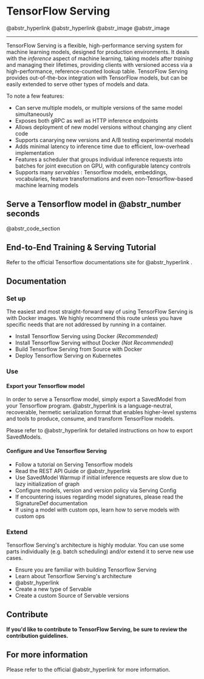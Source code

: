 # TensorFlow Serving

@abstr_hyperlink @abstr_hyperlink @abstr_image @abstr_image 

* * *

TensorFlow Serving is a flexible, high-performance serving system for machine learning models, designed for production environments. It deals with the _inference_ aspect of machine learning, taking models after _training_ and managing their lifetimes, providing clients with versioned access via a high-performance, reference-counted lookup table. TensorFlow Serving provides out-of-the-box integration with TensorFlow models, but can be easily extended to serve other types of models and data.

To note a few features:

  * Can serve multiple models, or multiple versions of the same model simultaneously
  * Exposes both gRPC as well as HTTP inference endpoints
  * Allows deployment of new model versions without changing any client code
  * Supports canarying new versions and A/B testing experimental models
  * Adds minimal latency to inference time due to efficient, low-overhead implementation
  * Features a scheduler that groups individual inference requests into batches for joint execution on GPU, with configurable latency controls
  * Supports many _servables_ : Tensorflow models, embeddings, vocabularies, feature transformations and even non-Tensorflow-based machine learning models



## Serve a Tensorflow model in @abstr_number seconds

@abstr_code_section 

## End-to-End Training & Serving Tutorial

Refer to the official Tensorflow documentations site for @abstr_hyperlink .

## Documentation

### Set up

The easiest and most straight-forward way of using TensorFlow Serving is with Docker images. We highly recommend this route unless you have specific needs that are not addressed by running in a container.

  * Install Tensorflow Serving using Docker _(Recommended)_
  * Install Tensorflow Serving without Docker _(Not Recommended)_
  * Build Tensorflow Serving from Source with Docker
  * Deploy Tensorflow Serving on Kubernetes



### Use

#### Export your Tensorflow model

In order to serve a Tensorflow model, simply export a SavedModel from your Tensorflow program. @abstr_hyperlink is a language-neutral, recoverable, hermetic serialization format that enables higher-level systems and tools to produce, consume, and transform TensorFlow models.

Please refer to @abstr_hyperlink for detailed instructions on how to export SavedModels.

#### Configure and Use Tensorflow Serving

  * Follow a tutorial on Serving Tensorflow models
  * Read the REST API Guide or @abstr_hyperlink 
  * Use SavedModel Warmup if initial inference requests are slow due to lazy initialization of graph
  * Configure models, version and version policy via Serving Config
  * If encountering issues regarding model signatures, please read the SignatureDef documentation
  * If using a model with custom ops, learn how to serve models with custom ops



### Extend

Tensorflow Serving's architecture is highly modular. You can use some parts individually (e.g. batch scheduling) and/or extend it to serve new use cases.

  * Ensure you are familiar with building Tensorflow Serving
  * Learn about Tensorflow Serving's architecture
  * @abstr_hyperlink 
  * Create a new type of Servable
  * Create a custom Source of Servable versions



## Contribute

**If you'd like to contribute to TensorFlow Serving, be sure to review the contribution guidelines.**

## For more information

Please refer to the official @abstr_hyperlink for more information.
